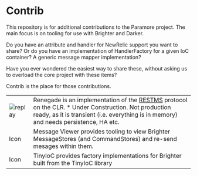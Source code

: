 # Contrib
This repository is for additional contributions to the Paramore project. The main focus is on tooling for use with Brighter and Darker.

Do you have an attribute and handler for NewRelic support you want to share? Or do you have an implementation of HandlerFactory for a given IoC container? A generic message mapper implementation?

Have you ever wondered the easiest way to share these, without asking us to overload the core project with these items?

Contrib is the place for those contributions.

|               |               |
| ------------- | ------------- |
|![replay](https://openclipart.org/download/170451/biker-b-w.svg)|Renegade is an implementation of the [RESTMS](http://www.restms.org/) protocol on the CLR. * Under Construction. Not production ready, as it is transient (i.e. everything is in memory) and needs persistence, HA etc. |
| Icon|Message Viewer provides tooling to view Brighter MessageStores (and CommandStores) and re-send mesages within them.|
|Icon|TinyIoC provides factory implementations for Brighter built from the TinyIoC library |











